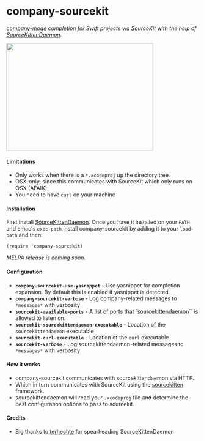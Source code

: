# company-sourcekit

_[company-mode][company] completion for Swift projects via SourceKit with the help of [SourceKittenDaemon][sourcekittendaemon]._

<img src="https://raw.githubusercontent.com/nathankot/company-sourcekit/master/screen.gif" width="384" height="281" />

#### Limitations

* Only works when there is a `*.xcodeproj` up the directory tree.
* OSX-only, since this communicates with SourceKit which only runs on OSX (AFAIK)
* You need to have `curl` on your machine

#### Installation

First install [SourceKittenDaemon][sourcekittendaemon]. Once you have it
installed on your `PATH` and emac's `exec-path` install company-sourcekit by
adding it to your `load-path` and then:

```elisp
(require 'company-sourcekit)
```

_MELPA release is coming soon._

#### Configuration

* __`company-sourcekit-use-yasnippet`__ - Use yasnippet for completion expansion. By default this is enabled if yasnippet is detected.
* __`company-sourcekit-verbose`__ - Log company-related messages to `*messages*` with verbosity
* __`sourcekit-available-ports`__ - A list of ports that `sourcekittendaemon`` is allowed to listen on.
* __`sourcekit-sourcekittendaemon-executable`__ - Location of the `sourcekittendaemon` executable
* __`sourcekit-curl-executable`__ - Location of the `curl` executable
* __`sourcekit-verbose`__ - Log sourcekittendaemon-related messages to `*messages*` with verbosity

#### How it works

* company-sourcekit communicates with sourcekittendaemon via HTTP.
* Which in turn communicates with SourceKit using the [sourcekitten][sourcekitten] framework.
* sourcekittendaemon will read your `.xcodeproj` file and determine the best configuration options to pass to sourcekit.

#### Credits

* Big thanks to [terhechte][terhechte] for spearheading SourceKittenDaemon

[terhechte]: https://github.com/terhechte
[company]: https://github.com/company-mode/company-mode
[sourcekittendaemon]: https://github.com/terhechte/SourceKittenDaemon
[sourcekitten]: https://github.com/jpsim/SourceKitten
